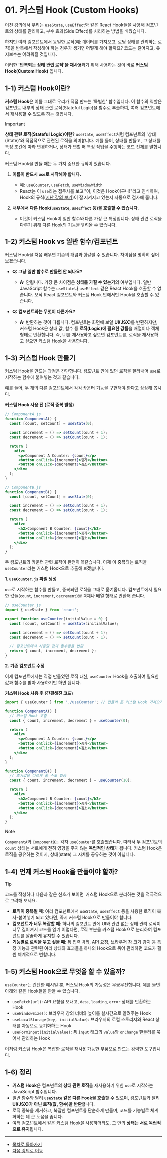 # 01. 커스텀 Hook (Custom Hooks)

이전 강의에서 우리는 `useState`, `useEffect`와 같은 React Hook들을 사용해 컴포넌트의 상태를 관리하고, 부수 효과(Side Effect)를 처리하는 방법을 배웠습니다.

하지만 여러 컴포넌트에서 동일한 로직(예: 데이터를 가져오고, 로딩 상태를 관리하는 로직)을 반복해서 작성해야 하는 경우가 생기면 어떻게 해야 할까요? 코드는 길어지고, 유지보수는 어려워질 것입니다.

이러한 **'반복되는 상태 관련 로직'을 재사용**하기 위해 사용하는 것이 바로 **커스텀 Hook(Custom Hook)** 입니다.

## 1-1) 커스텀 Hook이란?

**커스텀 Hook**은 이름 그대로 우리가 직접 만드는 '특별한' 함수입니다. 이 함수의 역할은 컴포넌트 내부의 상태 관련 로직(Stateful Logic)을 함수로 추출하여, 여러 컴포넌트에서 재사용할 수 있도록 하는 것입니다.

> [!IMPORTANT]
> **상태 관련 로직(Stateful Logic)이란?**
> `useState`, `useEffect`처럼 컴포넌트의 '상태(State)'와 직접적으로 관련된 로직을 의미합니다. 예를 들어, 상태를 만들고, 그 상태를 특정 조건에 따라 변경하거나, 상태가 변할 때 특정 작업을 수행하는 코드 전체를 말합니다.

커스텀 Hook을 만들 때는 두 가지 중요한 규칙이 있습니다.

1.  **이름이 반드시 `use`로 시작해야 합니다.**
    *   예: `useCounter`, `useFetch`, `useWindowWidth`
    *   React는 이 `use`라는 접두사를 보고 "아, 이것은 Hook이구나!"라고 인식하여, Hook의 규칙([지난 강의 보기](https://react.dev/warnings/invalid-hook-call-warning.html))이 잘 지켜지고 있는지 자동으로 검사해 줍니다.

2.  **내부에서 다른 Hook(`useState`, `useEffect` 등)을 호출할 수 있습니다.**
    *   이것이 커스텀 Hook이 일반 함수와 다른 가장 큰 특징입니다. 상태 관련 로직을 다루기 위해 다른 Hook의 기능을 빌려올 수 있습니다.

## 1-2) 커스텀 Hook vs 일반 함수/컴포넌트

커스텀 Hook을 처음 배우면 기존의 개념과 헷갈릴 수 있습니다. 차이점을 명확히 짚어보겠습니다.

*   **Q: 그냥 일반 함수로 만들면 안 되나요?**
    *   **A:** 안됩니다. 가장 큰 차이점은 **상태를 가질 수 있는가**의 여부입니다. 일반 JavaScript 함수는 `useState`나 `useEffect` 같은 React Hook을 호출할 수 없습니다. 오직 React 컴포넌트와 커스텀 Hook 안에서만 Hook을 호출할 수 있습니다.

*   **Q: 컴포넌트와는 무엇이 다른가요?**
    *   **A:** 반환하는 것이 다릅니다. 컴포넌트는 화면에 보일 <strong>UI(JSX)</strong>를 반환하지만, 커스텀 Hook은 상태 값, 함수 등 <strong>로직(Logic)에 필요한 값들</strong>을 배열이나 객체 형태로 반환합니다. 즉, UI를 재사용하고 싶으면 컴포넌트를, 로직을 재사용하고 싶으면 커스텀 Hook을 사용합니다.

## 1-3) 커스텀 Hook 만들기

커스텀 Hook을 만드는 과정은 간단합니다. 컴포넌트 안에 있던 로직을 잘라내어 `use`로 시작하는 함수에 붙여넣는 것과 같습니다.

예를 들어, 두 개의 다른 컴포넌트에서 각각 카운터 기능을 구현해야 한다고 상상해 봅시다.

**커스텀 Hook 사용 전 (로직 중복 발생)**

```jsx
// ComponentA.js
function ComponentA() {
  const [count, setCount] = useState(0);

  const increment = () => setCount(count + 1);
  const decrement = () => setCount(count - 1);

  return (
    <div>
      <p>Component A Counter: {count}</p>
      <button onClick={increment}>증가</button>
      <button onClick={decrement}>감소</button>
    </div>
  );
}

// ComponentB.js
function ComponentB() {
  const [count, setCount] = useState(0);

  const increment = () => setCount(count + 1);
  const decrement = () => setCount(count - 1);

  return (
    <div>
      <h2>Component B Counter: {count}</h2>
      <button onClick={increment}>증가</button>
      <button onClick={decrement}>감소</button>
    </div>
  );
}
```

두 컴포넌트의 카운터 관련 로직이 완전히 똑같습니다. 이제 이 중복되는 로직을 `useCounter`라는 커스텀 Hook으로 추출해 보겠습니다.

**1. `useCounter.js` 파일 생성**

`use`로 시작하는 함수를 만들고, 중복되던 로직을 그대로 옮겨옵니다. 컴포넌트에서 필요한 값들(`count`, `increment`, `decrement`)을 객체나 배열 형태로 반환해 줍니다.

```jsx
// useCounter.js
import { useState } from 'react';

export function useCounter(initialValue = 0) {
  const [count, setCount] = useState(initialValue);

  const increment = () => setCount(count + 1);
  const decrement = () => setCount(count - 1);

  // 컴포넌트에서 사용할 값과 함수들을 반환
  return { count, increment, decrement };
}
```

**2. 기존 컴포넌트 수정**

이제 컴포넌트에서는 직접 만들었던 로직 대신, `useCounter` Hook을 호출하여 필요한 값과 함수를 받아 사용하기만 하면 됩니다.

**커스텀 Hook 사용 후 (간결해진 코드)**

```jsx
import { useCounter } from './useCounter'; // 만들어 둔 커스텀 Hook 가져오기

function ComponentA() {
  // 커스텀 Hook 호출
  const { count, increment, decrement } = useCounter(0);

  return (
    <div>
      <p>Component A Counter: {count}</p>
      <button onClick={increment}>증가</button>
      <button onClick={decrement}>감소</button>
    </div>
  );
}

function ComponentB() {
  // 초기값을 다르게 줄 수도 있음
  const { count, increment, decrement } = useCounter(10);

  return (
    <div>
      <h2>Component B Counter: {count}</h2>
      <button onClick={increment}>증가</button>
      <button onClick={decrement}>감소</button>
    </div>
  );
}
```

> [!NOTE]
> `ComponentA`와 `ComponentB`는 각자 `useCounter`를 호출했습니다. 따라서 두 컴포넌트의 `count` 상태는 서로에게 전혀 영향을 주지 않는 **독립적인 상태**가 됩니다. 커스텀 Hook은 로직을 공유하는 것이지, 상태(state) 그 자체를 공유하는 것이 아닙니다.

## 1-4) 언제 커스텀 Hook을 만들어야 할까?

> [!TIP]
> 코드를 작성하다 다음과 같은 신호가 보이면, 커스텀 Hook으로 분리하는 것을 적극적으로 고려해 보세요.
> *   **로직이 중복될 때**: 여러 컴포넌트에서 `useState`, `useEffect` 등을 사용한 로직이 복사-붙여넣기 되고 있다면, 즉시 커스텀 Hook으로 만들어야 합니다.
> *   **컴포넌트가 너무 복잡할 때**: 하나의 컴포넌트 안에 UI와 관련 없는 상태 관리 로직이 너무 길어져서 코드를 읽기 어렵다면, 로직 부분을 커스텀 Hook으로 분리하여 컴포넌트를 깔끔하게 유지할 수 있습니다.
> *   **기능별로 로직을 묶고 싶을 때**: 폼 입력 처리, API 요청, 브라우저 창 크기 감지 등 특정 기능과 관련된 여러 상태와 효과들을 하나의 Hook으로 묶어 관리하면 코드가 훨씬 체계적으로 변합니다.

## 1-5) 커스텀 Hook으로 무엇을 할 수 있을까?

`useCounter`는 간단한 예시일 뿐, 커스텀 Hook의 가능성은 무궁무진합니다. 예를 들면 아래와 같은 Hook들을 만들 수 있습니다.

*   `useFetch(url)`: API 요청을 보내고, `data`, `loading`, `error` 상태를 반환하는 Hook
*   `useWindowSize()`: 브라우저 창의 너비와 높이를 실시간으로 알려주는 Hook
*   `useLocalStorage(key, initialValue)`: 브라우저의 로컬 스토리지와 React 상태를 자동으로 동기화하는 Hook
*   `useFormInput(initialValue)`: 폼 `input` 태그의 `value`와 `onChange` 핸들러를 묶어서 관리하는 Hook

이처럼 커스텀 Hook은 복잡한 로직을 재사용 가능한 부품으로 만드는 강력한 도구입니다.

## 1-6) 정리

*   **커스텀 Hook**은 컴포넌트의 **상태 관련 로직**을 재사용하기 위한 `use`로 시작하는 JavaScript 함수입니다.
*   일반 함수와 달리 **`useState` 같은 다른 Hook을 호출**할 수 있으며, 컴포넌트와 달리 **UI(JSX)가 아닌 로직(값, 함수)을 반환**합니다.
*   로직 중복을 제거하고, 복잡한 컴포넌트를 단순하게 만들며, 코드를 기능별로 체계화하는 데 큰 도움을 줍니다.
*   여러 컴포넌트에서 같은 커스텀 Hook을 사용하더라도, 그 안의 **상태는 서로 독립적으로 유지**됩니다.

---

- [목차로 돌아가기](./README.md)
- [다음 강의로 이동](./02-useEffect-Deep-Dive.md)
